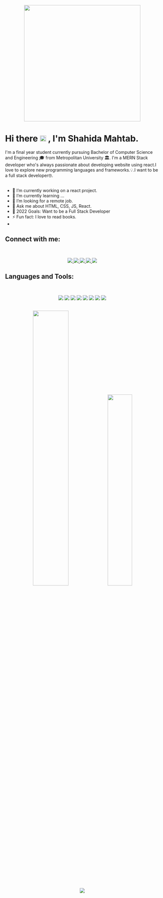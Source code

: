 
<div id="header" align="center" >
  <img  src="https://media.giphy.com/media/17b875GGvV9m9sLmNc/giphy.gif" width="380" height="380" />
</div>


# Hi there  <img src="https://raw.githubusercontent.com/MartinHeinz/MartinHeinz/master/wave.gif" width="20px"> , I'm Shahida Mahtab. 


I'm a final year student currently pursuing Bachelor of Computer Science and Engineering 🎓 from Metropolitan University 🏛. I'm a MERN Stack developer who's always passionate about developing website using react.I love to explore new programming languages and frameworks.💡.I want to be a full stack developer🤓.
<br>
<br>


  - 🔭 I’m currently working on a react project.
  - 🌱 I’m currently learning ...
  - 🤔 I’m looking for a remote job.
  - 💬 Ask me about HTML, CSS, JS, React.
  - 🥅 2022 Goals: Want to be a Full Stack Developer
  - ⚡ Fun fact: I love to read books.
  - 
## Connect with me: 
<br>
<p align = "center">
  <a href ="/#">
    <img src = "https://img.shields.io/twitter/follow/animesh__bhakat?label=Twitter&logo=twitter&style=for-the-badge"/>
  </a>
  <a href ="https://www.facebook.com/profile.php?id=100011036791575">
    <img src = "https://img.shields.io/badge/Facebook-1877F2?style=for-the-badge&logo=facebook&logoColor=white"/>
  </a>
  <a href ="https://www.instagram.com/marwasalvatore/">
    <img src = "https://img.shields.io/badge/Instagram-e95950?style=for-the-badge&logo=instagram&logoColor=white"/>
  </a>
  <a href ="https://www.linkedin.com/in/shahida-mahtab-a994521b2/">
    <img src = "https://img.shields.io/badge/LinkedIn-0077B5?style=for-the-badge&logo=linkedin&logoColor=white"/>
  </a>
  <a href ="mailto: shahidamahtab2@gmail.com">
    <img src = "https://img.shields.io/badge/Gmail-D14836?style=for-the-badge&logo=gmail&logoColor=white"/>
  </a>
</p>

## Languages and Tools:
<br>
<p align="center">
<img src="https://img.shields.io/badge/C-1572B6?style=for-the-badge&logo=C&logoColor=white">

<img src="https://img.shields.io/badge/HTML5-E34F26?style=for-the-badge&logo=html5&logoColor=white">
<img src="https://img.shields.io/badge/CSS3-1572B6?style=for-the-badge&logo=css3&logoColor=white">
<img src="https://img.shields.io/badge/JavaScript-F7DF1E?style=for-the-badge&logo=javascript&logoColor=black">
<img src="https://img.shields.io/badge/React-61dbfb?style=for-the-badge&logo=react&logoColor=white">
<img src="https://img.shields.io/badge/Git-F05032?style=for-the-badge&logo=git&logoColor=white">
<img src="https://img.shields.io/badge/GitHub-000000?style=for-the-badge&logo=github&logoColor=white">
<img src="https://img.shields.io/badge/Vs_Code-0078D4?style=for-the-badge&logo=visual%20studio%20code&logoColor=white">


<br />
<br />    
<p align="center">
<img width="48%" src="https://github-readme-stats.vercel.app/api?username=ShahidaMahtab&show_icons=true&theme=tokyonight&hide_border=true&locale=en&text_color=ff8b1f&title_color=ffbc1f&bg_color=020000" />

 <img width="40%" src="https://github-readme-stats.vercel.app/api/top-langs/?username=ShahidaMahtab&layout=compact&show_icons=true&theme=tokyonight&hide_border=true&text_color=ff8b1f&title_color=ffbc1f&bg_color=020000" />
</p> 

<p align = "center"> 
<img src="https://activity-graph.herokuapp.com/graph?username=shahidaMahtab&theme=tokyonight&hide_border=true&text_color=ff8b1f&title_color=ffbc1f&bg_color=020000&line_height=0">
</p>     


